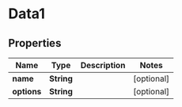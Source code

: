 
# Data1

## Properties
Name | Type | Description | Notes
------------ | ------------- | ------------- | -------------
**name** | **String** |  |  [optional]
**options** | **String** |  |  [optional]



